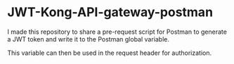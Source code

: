 # JWT-Kong-API-gateway-postman

I made this repository to share a pre-request script for Postman to generate a JWT token and write it to the Postman global variable. 

This variable can then be used in the request header for authorization.
